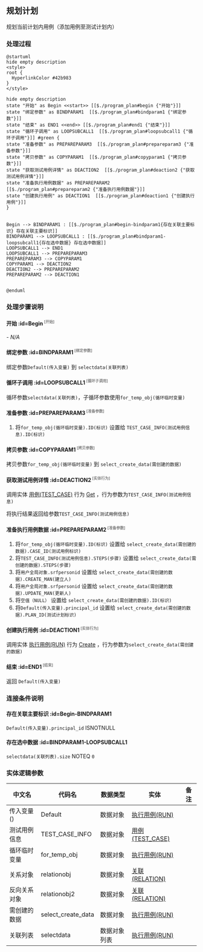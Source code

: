 ## 规划计划 <!-- {docsify-ignore-all} -->

   规划当前计划内用例（添加用例至测试计划内）

### 处理过程

```plantuml
@startuml
hide empty description
<style>
root {
  HyperlinkColor #42b983
}
</style>

hide empty description
state "开始" as Begin <<start>> [[$./program_plan#begin {"开始"}]]
state "绑定参数" as BINDPARAM1  [[$./program_plan#bindparam1 {"绑定参数"}]]
state "结束" as END1 <<end>> [[$./program_plan#end1 {"结束"}]]
state "循环子调用" as LOOPSUBCALL1  [[$./program_plan#loopsubcall1 {"循环子调用"}]] #green {
state "准备参数" as PREPAREPARAM3  [[$./program_plan#prepareparam3 {"准备参数"}]]
state "拷贝参数" as COPYPARAM1  [[$./program_plan#copyparam1 {"拷贝参数"}]]
state "获取测试用例详情" as DEACTION2  [[$./program_plan#deaction2 {"获取测试用例详情"}]]
state "准备执行用例数据" as PREPAREPARAM2  [[$./program_plan#prepareparam2 {"准备执行用例数据"}]]
state "创建执行用例" as DEACTION1  [[$./program_plan#deaction1 {"创建执行用例"}]]
}


Begin --> BINDPARAM1 : [[$./program_plan#begin-bindparam1{存在关联主要标识} 存在关联主要标识]]
BINDPARAM1 --> LOOPSUBCALL1 : [[$./program_plan#bindparam1-loopsubcall1{存在选中数据} 存在选中数据]]
LOOPSUBCALL1 --> END1
LOOPSUBCALL1 --> PREPAREPARAM3
PREPAREPARAM3 --> COPYPARAM1
COPYPARAM1 --> DEACTION2
DEACTION2 --> PREPAREPARAM2
PREPAREPARAM2 --> DEACTION1


@enduml
```


### 处理步骤说明

#### 开始 :id=Begin<sup class="footnote-symbol"> <font color=gray size=1>[开始]</font></sup>



*- N/A*
#### 绑定参数 :id=BINDPARAM1<sup class="footnote-symbol"> <font color=gray size=1>[绑定参数]</font></sup>



绑定参数`Default(传入变量)` 到 `selectdata(关联列表)`
#### 循环子调用 :id=LOOPSUBCALL1<sup class="footnote-symbol"> <font color=gray size=1>[循环子调用]</font></sup>



循环参数`selectdata(关联列表)`，子循环参数使用`for_temp_obj(循环临时变量)`
#### 准备参数 :id=PREPAREPARAM3<sup class="footnote-symbol"> <font color=gray size=1>[准备参数]</font></sup>



1. 将`for_temp_obj(循环临时变量).ID(标识)` 设置给  `TEST_CASE_INFO(测试用例信息).ID(标识)`

#### 拷贝参数 :id=COPYPARAM1<sup class="footnote-symbol"> <font color=gray size=1>[拷贝参数]</font></sup>



拷贝参数`for_temp_obj(循环临时变量)` 到 `select_create_data(需创建的数据)`

#### 获取测试用例详情 :id=DEACTION2<sup class="footnote-symbol"> <font color=gray size=1>[实体行为]</font></sup>



调用实体 [用例(TEST_CASE)](module/TestMgmt/test_case.md) 行为 [Get](module/TestMgmt/test_case#行为) ，行为参数为`TEST_CASE_INFO(测试用例信息)`

将执行结果返回给参数`TEST_CASE_INFO(测试用例信息)`

#### 准备执行用例数据 :id=PREPAREPARAM2<sup class="footnote-symbol"> <font color=gray size=1>[准备参数]</font></sup>



1. 将`for_temp_obj(循环临时变量).ID(标识)` 设置给  `select_create_data(需创建的数据).CASE_ID(测试用例标识)`
2. 将`TEST_CASE_INFO(测试用例信息).STEPS(步骤)` 设置给  `select_create_data(需创建的数据).STEPS(步骤)`
3. 将`用户全局对象.srfpersonid` 设置给  `select_create_data(需创建的数据).CREATE_MAN(建立人)`
4. 将`用户全局对象.srfpersonid` 设置给  `select_create_data(需创建的数据).UPDATE_MAN(更新人)`
5. 将`空值（NULL）` 设置给  `select_create_data(需创建的数据).ID(标识)`
6. 将`Default(传入变量).principal_id` 设置给  `select_create_data(需创建的数据).PLAN_ID(测试计划标识)`

#### 创建执行用例 :id=DEACTION1<sup class="footnote-symbol"> <font color=gray size=1>[实体行为]</font></sup>



调用实体 [执行用例(RUN)](module/TestMgmt/run.md) 行为 [Create](module/TestMgmt/run#行为) ，行为参数为`select_create_data(需创建的数据)`

#### 结束 :id=END1<sup class="footnote-symbol"> <font color=gray size=1>[结束]</font></sup>



返回 `Default(传入变量)`


### 连接条件说明
#### 存在关联主要标识 :id=Begin-BINDPARAM1

`Default(传入变量).principal_id` ISNOTNULL
#### 存在选中数据 :id=BINDPARAM1-LOOPSUBCALL1

`selectdata(关联列表).size` NOTEQ `0`


### 实体逻辑参数

|    中文名   |    代码名    |  数据类型    |  实体   |备注 |
| --------| --------| -------- | -------- | --------   |
|传入变量(<i class="fa fa-check"/></i>)|Default|数据对象|[执行用例(RUN)](module/TestMgmt/run.md)||
|测试用例信息|TEST_CASE_INFO|数据对象|[用例(TEST_CASE)](module/TestMgmt/test_case.md)||
|循环临时变量|for_temp_obj|数据对象|[执行用例(RUN)](module/TestMgmt/run.md)||
|关系对象|relationobj|数据对象|[关联(RELATION)](module/Base/relation.md)||
|反向关系对象|relationobj2|数据对象|[关联(RELATION)](module/Base/relation.md)||
|需创建的数据|select_create_data|数据对象|[执行用例(RUN)](module/TestMgmt/run.md)||
|关联列表|selectdata|数据对象列表|[执行用例(RUN)](module/TestMgmt/run.md)||
